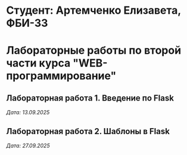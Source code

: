 # Студент: Артемченко Елизавета, ФБИ-33

# Лабораторные работы по второй части курса "WEB-программирование"

## Лабораторная работа 1. Введение по Flask

*Дата: 13.09.2025*

## Лабораторная работа 2. Шаблоны в Flask

*Дата: 27.09.2025*
